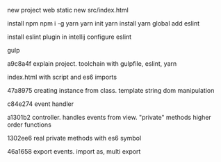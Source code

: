 new project web static
new src/index.html

install npm
npm i -g yarn
yarn init
yarn install
yarn global add eslint

install eslint plugin in intellij
configure eslint

gulp


a9c8a4f
explain project.
toolchain with gulpfile, eslint, yarn

index.html with script and es6 imports

47a8975
creating instance from class.
template string
dom manipulation

c84e274
event handler

a1301b2
controller. 
handles events from view.
"private" methods
higher order functions

1302ee6
real private methods with es6 symbol

46a1658
export events. import as, multi export
